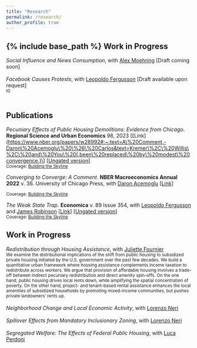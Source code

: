 ```yaml
---
title: "Research"
permalink: /research/
author_profile: true
---
```

{% include base_path %}
**Work in Progress**
------


*Social Influence and News Consumption*, with [Alex Moehring](https://sites.google.com/view/alexmoehring) [Draft coming soon] <!-- \[[IZA Discussion Paper No. 15855](https://papers.ssrn.com/sol3/papers.cfm?abstract_id=4319009)\]  
<br> <sub>t0 </sub>
-->
<br>
<br>
*Facebook Causes Protests*, with [Leopoldo Fergusson](https://www.leopoldofergusson.com/) [Draft available upon request]  <br> <sub>t0</sub>
<br>
<br>


**Publications**
------

*Pecuniary Effects of Public Housing Demolitions: Evidence from Chicago*. **Regional Science and Urban Economics** 98, 2023 \[[Link](https://www.nber.org/papers/w28992#:~:text=A\%20Comment,-Daron\%20Acemoglu\%20\%26\%20Carlos&text=Kremer\%2C\%20Willis\%2C\%20and\%20You\%20(,been\%20replaced\%20by\%20modest\%20convergence.)\] \[[Ungated version](../files/20220513_Paper_Demolitions.pdf)\] <br>
<sub> Coverage: [Building the Skyline](https://buildingtheskyline.org/supply-and-rents/) </sub>


*Converging to Converge: A Comment*. **NBER Macroeconomics Annual 2022** v. 36. University of Chicago Press, with [Daron Acemoglu](https://economics.mit.edu/people/faculty/daron-acemoglu) \[[Link](../files/comment_converging.pdf)\] <br>



<sub> Coverage: [Building the Skyline](https://buildingtheskyline.org/supply-and-rents/) </sub>

*The Weak State Trap*. **Economica** v. 89 Issue 354, with [Leopoldo Fergusson]((https://www.leopoldofergusson.com/)) and [James Robinson]((https://harris.uchicago.edu/directory/james-robinson))  \[[Link](https://ideas.repec.org/p/col/000089/018002.html)\] \[[Ungated version](../files/20220513_Paper_Demolitions.pdf)\] <br>
<sub> Coverage: [Building the Skyline](https://buildingtheskyline.org/supply-and-rents/) </sub>


<!--
\footnotesize{We revisit recent evidence by Kremer, Willis, and You (2021) suggesting that the lack of economic convergence in early years has now been replaced by modest convergence. We show theoretically and empirically that failure to include country fixed effects will create a bias in convergence coefficients toward zero and this bias can be time varying, even when the underlying country-level parameters are stable. Our reanalysis finds no evidence of major changes in patterns of convergence and, more importantly, no flattening of the relationship between institutional variables and economic growth.
}\\
\\
 \textbf{The Weak State Trap} (with Leopoldo Fergusson and James Robinson, 2021). \textit{Economica}, v. 89 Issue 354.

\footnotesize{Development outcomes come in ‘clusters’ that seem difficult to exit. Typically juxtapositioned are states that are both weak in the sense of lacking fiscal resources, but also patrimonial or clientelistic in the way in which they operate. We document the individual behaviour underlying such a cluster using original data from Colombia. We show that tax evasion, as a measure of state weakness, and vote buying, as a measure of clientelism, are highly correlated at the individual level. We argue that while state weakness creates the right environment for clientelism to flourish, clientelism sets in place a structure of incentives for politicians and citizens that is detrimental to building state capacity. We also document that both practices are widely accepted in society, a result consistent with a deeply entrenched relationship of mutually reinforcing influences. Finally, we present evidence of a vector of other types of behaviour and beliefs that are highly correlated with both clientelism and tax evasion, which suggest the presence of multiple feedback loops that we argue justifies calling this situation a trap.} \\
\\
 \textbf{Consumers as VAT ``Evaders'': Incidence, Social Bias, and Correlates in Colombia} (with Leopoldo Fergusson and Juan Felipe Ria\~{n}o, 2019).  \textit{Economia}, v. 19(2). 

\footnotesize{
Tax evasion lies at the core of the relationship between citizens and the state: it reflects the level of trust in the state and compliance with society’s implicit social contract. How- ever, empirically analyzing tax evasion is challenging, particularly because there are few direct and reliable measures. We conduct list experiments on a large sample of households to estimate how frequently consumers are willing to be complicit in value added tax (VAT) evasion, as well as the extent of social desirability bias in respondent answers. Around 20 percent of respondents agree to make purchases without a receipt in order to avoid paying VAT; surprisingly, they are not ashamed to admit this openly. Evasion is more prevalent in places with more informality and less physical presence of the state, as well as among poorer, less educated individuals and those who disregard the rule of law.
}
\\
\\
\textbf{I Sell My Vote, and So What? Incidence, Social Bias, and Correlates of Clientelism in Colombia} (with Leopoldo Fergusson and Juan Felipe Ria\~{n}o, 2018). \textit{Economia}, v. 19(1).

\footnotesize{
Exchanging one’s vote for particularistic benefits—practices usually grouped under clientelism—is often thought to weaken programmatic links between citizens and politicians and disincentivize public good provision, as well as undermine voter autonomy and the ideal role of elections. However, empirically analyzing this key phenomenon for the working of democracies entails formidable challenges. We conduct list experiments on a large sample of households to estimate the incidence of clientelistic vote buying, as well as the extent to which respondents refrain from openly recognizing this behavior. Nearly one out of every five respondents engage in clientelism, and, surprisingly, they do not feel ashamed to admit it. Guided by the existing literature and systematically verifying the sensitivity of the results to model specification, we examine the robust correlates of clientelism and discuss the implications of our key findings}\\

-->
**Work in Progress**
------
<!--
<details> <summary> <i>Local Effects of Bypassing Zoning Regulations in High-Income Areas</i>, with <a href="[https://Example.com](https://noemiesportiche.netlify.app/)"><mark class="color:blue;">Noémie Sportiche</p></mark> </summary> <sub> An increasing number of jurisdictions are passing regulations to allow for denser housing in high-income areas. This paper examines how local house prices and existing residents -who are often strongly opposed to these policies- react to this new construction. We focus on housing constructed under Chapter 40B, a Massachusetts state policy that requires all municipalities to maintain a minimum proportion of affordable housing and allows developers to bypass local zoning regulations if those minimums are not met. Using a difference-in-differences design that compares housing located near 40B developments to housing located slightly farther away paired with rich individual-level data, we provide two sets of results. First, large 40B developments lead to substantial decreases in nearby house prices, while smaller developments do not affect prices. Second, nearby residents respond by moving out at higher rates after large 40B developments are constructed, although we do not observe significant changes in existing residents’ political participation at the state or federal level. </sub> </details>
-->

*Redistribution through Housing Assistance*, with [Juliette Fournier](https://juliettefournier.site/)  <br> <sub>We examine the distributional implications of the shift from public housing to subsidized private housing initiated by the U.S. government over the past few decades. We build a quantitative urban framework where housing assistance complements income taxation to redistribute across workers. We argue that provision of affordable housing involves a trade-off between indirect pecuniary redistribution and direct amenity spin-offs. On the one hand, public housing drives local rents down, while amplifying the spatial concentration of poverty. On the other hand, project- and tenant-based rental assistance enhances the local amenities of subsidized households by promoting mixed-income communities, but pushes private landowners’ rents up. </sub>
<br>
<br>
*Neighborhood Change and Local Economic Activity*, with [Lorenzo Neri](https://sites.google.com/view/lorenzoneri)
<br>
<br>
*Spillover Effects from Mandatory Inclusionary Zoning*, with [Lorenzo Neri](https://sites.google.com/view/lorenzoneri)
<br>
<br>
*Segregated Welfare: The Effects of Federal Public Housing*, with [Luca Perdoni](https://www.lucaperdoni.com/)
